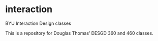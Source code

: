 # interaction
BYU Interaction Design classes

This is a repository for Douglas Thomas’ DESGD 360 and 460 classes. 
